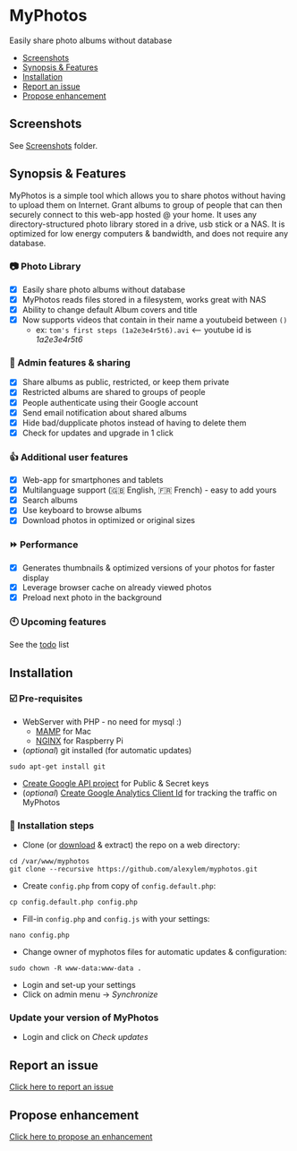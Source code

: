 # MyPhotos
Easily share photo albums without database

* [Screenshots](#screenshots)
* [Synopsis & Features](#synopsis--features)
* [Installation](#installation)
* [Report an issue](#report-an-issue)
* [Propose enhancement](#propose-enhancement)

## Screenshots

See [Screenshots](https://github.com/alexylem/myphotos/tree/master/screenshots) folder.

## Synopsis & Features

MyPhotos is a simple tool which allows you to share photos without having to upload them on Internet.
Grant albums to group of people that can then securely connect to this web-app hosted @ your home.
It uses any directory-structured photo library stored in a drive, usb stick or a NAS.
It is optimized for low energy computers & bandwidth, and does not require any database.

### :camera: Photo Library

- [X] Easily share photo albums without database
- [X] MyPhotos reads files stored in a filesystem, works great with NAS
- [X] Ability to change default Album covers and title
- [X] Now supports videos that contain in their name a youtubeid between `()`
  * ex: `tom's first steps (1a2e3e4r5t6).avi` <-- youtube id is *1a2e3e4r5t6*

### :busts_in_silhouette: Admin features & sharing

- [X] Share albums as public, restricted, or keep them private
- [X] Restricted albums are shared to groups of people
- [X] People authenticate using their Google account
- [X] Send email notification about shared albums
- [X] Hide bad/dupplicate photos instead of having to delete them
- [X] Check for updates and upgrade in 1 click

### :+1: Additional user features

- [X] Web-app for smartphones and tablets
- [X] Multilanguage support (:uk: English, :fr: French) - easy to add yours
- [X] Search albums
- [X] Use keyboard to browse albums
- [X] Download photos in optimized or original sizes

### :fast_forward: Performance

- [X] Generates thumbnails & optimized versions of your photos for faster display
- [X] Leverage browser cache on already viewed photos
- [X] Preload next photo in the background

### :clock10: Upcoming features

See the [todo](todo.md) list

## Installation

### :ballot_box_with_check: Pre-requisites

* WebServer with PHP - no need for mysql :)
  * [MAMP](http://www.mamp.info) for Mac
  * [NGINX](http://www.raspipress.com/2014/06/tutorial-install-nginx-and-php-on-raspbian/) for Raspberry Pi
* (*optional*) git installed (for automatic updates)
```
sudo apt-get install git
```
* [Create Google API project](http://support.wpsocial.com/support/articles/144223-creating-a-google-project-with-the-google-api-console) for Public & Secret keys
* (*optional*) [Create Google Analytics Client Id](http://www.google.com/analytics/) for tracking the traffic on MyPhotos

### :mans_shoe: Installation steps

* Clone (or [download](https://github.com/alexylem/myphotos/archive/master.zip) & extract) the repo on a web directory:
```
cd /var/www/myphotos
git clone --recursive https://github.com/alexylem/myphotos.git
```
* Create `config.php` from copy of `config.default.php`:
```
cp config.default.php config.php
```
* Fill-in `config.php` and `config.js` with your settings:
```
nano config.php
```
* Change owner of myphotos files for automatic updates & configuration:
```
sudo chown -R www-data:www-data .
```
* Login and set-up your settings
* Click on admin menu -> *Synchronize*

### Update your version of MyPhotos

* Login and click on *Check updates*

## Report an issue

[Click here to report an issue](https://github.com/alexylem/myphotos/issues/new)

## Propose enhancement

[Click here to propose an enhancement](https://github.com/alexylem/myphotos/issues/new)
